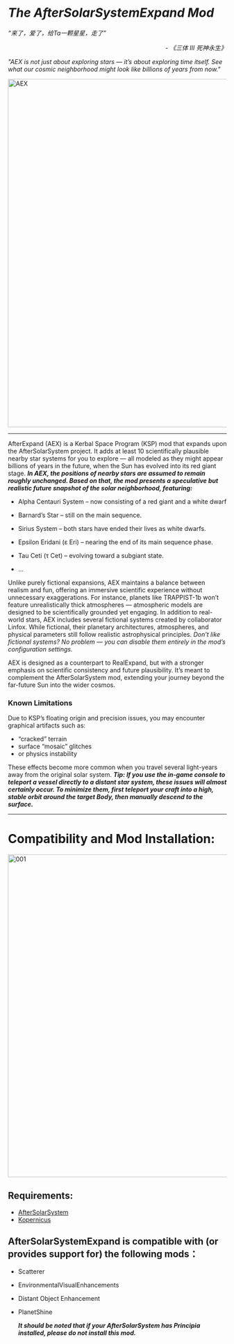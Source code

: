 # _The AfterSolarSystemExpand Mod_


_“来了，爱了，给Ta一颗星星，走了”_
_<p align="right">- 《三体 III 死神永生》 </p>_


_"AEX is not just about exploring stars — it’s about exploring time itself.
See what our cosmic neighborhood might look like billions of years from now."_

<img width="2048" height="800" alt="AEX" src="https://github.com/user-attachments/assets/feaa00c9-1bac-4e12-b379-20f2de87b978" />

***

AfterExpand (AEX) is a Kerbal Space Program (KSP) mod that expands upon the AfterSolarSystem project.
It adds at least 10 scientifically plausible nearby star systems for you to explore — all modeled as they might appear billions of years in the future, when the Sun has evolved into its red giant stage.
_**In AEX, the positions of nearby stars are assumed to remain roughly unchanged. Based on that, the mod presents a speculative but realistic future snapshot of the solar neighborhood, featuring:**_

-	Alpha Centauri System – now consisting of a red giant and a white dwarf

-	Barnard’s Star – still on the main sequence.

-	Sirius System – both stars have ended their lives as white dwarfs.

-	Epsilon Eridani (ε Eri) – nearing the end of its main sequence phase.

-	Tau Ceti (τ Cet) – evolving toward a subgiant state. 

- ...

Unlike purely fictional expansions, AEX maintains a balance between realism and fun, offering an immersive scientific experience without unnecessary exaggerations.
For instance, planets like TRAPPIST-1b won’t feature unrealistically thick atmospheres — atmospheric models are designed to be scientifically grounded yet engaging.
In addition to real-world stars, AEX includes several fictional systems created by collaborator Linfox.
While fictional, their planetary architectures, atmospheres, and physical parameters still follow realistic astrophysical principles.
*Don’t like fictional systems?*
*No problem — you can disable them entirely in the mod’s configuration settings.*

AEX is designed as a counterpart to RealExpand, but with a stronger emphasis on scientific consistency and future plausibility.
It’s meant to complement the AfterSolarSystem mod, extending your journey beyond the far-future Sun into the wider cosmos.

 ### Known Limitations
Due to KSP’s floating origin and precision issues, you may encounter graphical artifacts such as:
- “cracked” terrain
- surface “mosaic” glitches
- or physics instability

These effects become more common when you travel several light-years away from the original solar system.
 ***Tip: If you use the in-game console to teleport a vessel directly to a distant star system,
these issues will almost certainly occur.
To minimize them, first teleport your craft into a high, stable orbit around the target Body,
then manually descend to the surface.***

***
# Compatibility and  Mod Installation:
<img width="1920" height="741" alt="001" src="https://github.com/user-attachments/assets/c7785ca1-2a9a-4154-91cf-fa5614949d23" />

## **Requirements:**

- [AfterSolarSystem](https://github.com/YWMKerman/AfterSolarSystem/releases)
- [Kopernicus](https://github.com/Kopernicus/Kopernicus/releases)

## **AfterSolarSystemExpand is compatible with (or provides support for) the following mods：**

- Scatterer
- EnvironmentalVisualEnhancements
- Distant Object Enhancement
- PlanetShine

  _**It should be noted that if your AfterSolarSystem has Principia installed, please do not install this mod.**_




